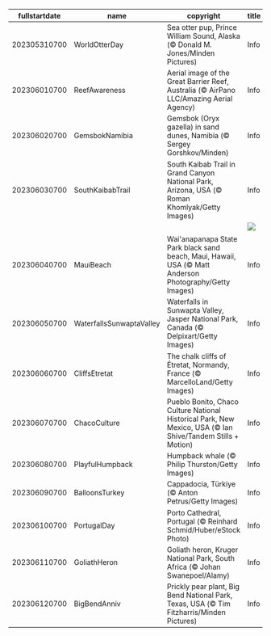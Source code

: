 |fullstartdate|name|copyright|title|image|
|--|--|--|--|--|
202305310700|WorldOtterDay|Sea otter pup, Prince William Sound, Alaska (© Donald M. Jones/Minden Pictures)|Info|![](/en-AU/2023/06/202305310700WorldOtterDay.jpg)|
202306010700|ReefAwareness|Aerial image of the Great Barrier Reef, Australia (© AirPano LLC/Amazing Aerial Agency)|Info|![](/en-AU/2023/06/202306010700ReefAwareness.jpg)|
202306020700|GemsbokNamibia|Gemsbok (Oryx gazella) in sand dunes, Namibia (© Sergey Gorshkov/Minden)|Info|![](/en-AU/2023/06/202306020700GemsbokNamibia.jpg)|
202306030700|SouthKaibabTrail|South Kaibab Trail in Grand Canyon National Park, Arizona, USA (© Roman Khomlyak/Getty Images)|Info|![](/en-AU/2023/06/202306030700SouthKaibabTrail.jpg)|
||||![](/en-AU/2023/06/.jpg)|
202306040700|MauiBeach|Wai'anapanapa State Park black sand beach, Maui, Hawaii, USA (© Matt Anderson Photography/Getty Images)|Info|![](/en-AU/2023/06/202306040700MauiBeach.jpg)|
202306050700|WaterfallsSunwaptaValley|Waterfalls in Sunwapta Valley, Jasper National Park, Canada (© Delpixart/Getty Images)|Info|![](/en-AU/2023/06/202306050700WaterfallsSunwaptaValley.jpg)|
202306060700|CliffsEtretat|The chalk cliffs of Étretat, Normandy, France (© MarcelloLand/Getty Images)|Info|![](/en-AU/2023/06/202306060700CliffsEtretat.jpg)|
202306070700|ChacoCulture|Pueblo Bonito, Chaco Culture National Historical Park, New Mexico, USA (© Ian Shive/Tandem Stills + Motion)|Info|![](/en-AU/2023/06/202306070700ChacoCulture.jpg)|
202306080700|PlayfulHumpback|Humpback whale (© Philip Thurston/Getty Images)|Info|![](/en-AU/2023/06/202306080700PlayfulHumpback.jpg)|
202306090700|BalloonsTurkey|Cappadocia, Türkiye (© Anton Petrus/Getty Images)|Info|![](/en-AU/2023/06/202306090700BalloonsTurkey.jpg)|
202306100700|PortugalDay|Porto Cathedral, Portugal (© Reinhard Schmid/Huber/eStock Photo)|Info|![](/en-AU/2023/06/202306100700PortugalDay.jpg)|
202306110700|GoliathHeron|Goliath heron, Kruger National Park, South Africa (© Johan Swanepoel/Alamy)|Info|![](/en-AU/2023/06/202306110700GoliathHeron.jpg)|
202306120700|BigBendAnniv|Prickly pear plant, Big Bend National Park, Texas, USA (© Tim Fitzharris/Minden Pictures)|Info|![](/en-AU/2023/06/202306120700BigBendAnniv.jpg)|
